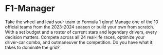 # F1-Manager

Take the wheel and lead your team to Formula 1 glory! Manage one of the 10 official teams from the 2023-2024 season or build your own from scratch. With a set budget and a roster of current stars and legendary drivers, every decision matters. Compete across all 24 real-life races, optimize your driver-car combo, and outmaneuver the competition. Do you have what it takes to dominate the grid?
